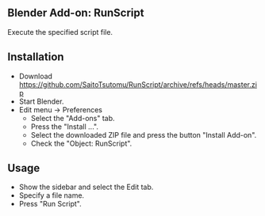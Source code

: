 ## Blender Add-on: RunScript

Execute the specified script file.

## Installation

- Download https://github.com/SaitoTsutomu/RunScript/archive/refs/heads/master.zip
- Start Blender.
- Edit menu -> Preferences
  - Select the "Add-ons" tab.
  - Press the "Install ...".
  - Select the downloaded ZIP file and press the button "Install Add-on".
  - Check the "Object: RunScript".

## Usage

- Show the sidebar and select the Edit tab.
- Specify a file name.
- Press "Run Script".
